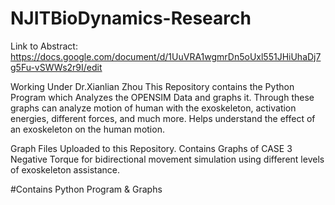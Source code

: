 # NJITBioDynamics-Research
Link to Abstract: https://docs.google.com/document/d/1UuVRA1wgmrDn5oUxl551JHiUhaDj7g5Fu-vSWWs2r9I/edit 

Working Under Dr.Xianlian Zhou
This Repository contains the Python Program which Analyzes the OPENSIM Data and graphs it.
Through these graphs can analyze motion of human with the exoskeleton, activation energies, different forces, and much more.
Helps understand the effect of an exoskeleton on the human motion.

Graph Files Uploaded to this Repository.
Contains Graphs of CASE 3 Negative Torque for bidirectional movement simulation using different levels of exoskeleton assistance.

#Contains Python Program & Graphs
